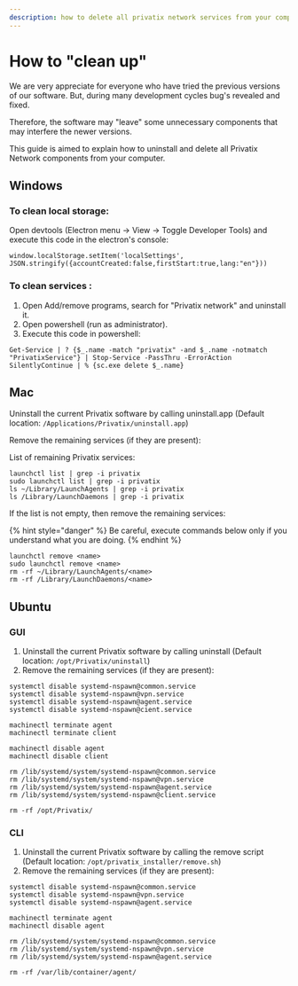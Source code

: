 ```yaml
---
description: how to delete all privatix network services from your computer
---
```


# How to "clean up"

We are very appreciate for everyone who have tried the previous versions of our software.  But, during many development cycles bug's revealed and fixed. 

Therefore, the software may "leave" some unnecessary components that may interfere the newer versions.

This guide is aimed to explain how to uninstall and delete all Privatix Network components from your computer.

## **Windows**

### To clean local storage:

Open devtools \(Electron menu -&gt; View -&gt; Toggle Developer Tools\) and execute this code in the electron's console: 

```text
window.localStorage.setItem('localSettings', JSON.stringify({accountCreated:false,firstStart:true,lang:"en"}))
```

### To clean services :

1. Open Add/remove programs, search for "Privatix network" and uninstall it.
2. Open powershell \(run as administrator\).
3. Execute this code in powershell: 

```text
Get-Service | ? {$_.name -match "privatix" -and $_.name -notmatch "PrivatixService"} | Stop-Service -PassThru -ErrorAction SilentlyContinue | % {sc.exe delete $_.name}
```

## **Mac** 

Uninstall the current Privatix software by calling uninstall.app \(Default location: `/Applications/Privatix/uninstall.app`\)

Remove the remaining services \(if they are present\):

List of remaining Privatix services:

```text
launchctl list | grep -i privatix
sudo launchctl list | grep -i privatix
ls ~/Library/LaunchAgents | grep -i privatix
ls /Library/LaunchDaemons | grep -i privatix
```

 If the list is not empty, then remove the remaining services:

{% hint style="danger" %}
Be careful, execute commands below only if you understand what you are doing.
{% endhint %}

```text
launchctl remove <name>
sudo launchctl remove <name>
rm -rf ~/Library/LaunchAgents/<name>
rm -rf /Library/LaunchDaemons/<name>
```

## **Ubuntu**

### GUI

1. Uninstall the current Privatix software by calling uninstall \(Default location: `/opt/Privatix/uninstall`\)
2. Remove the remaining services \(if they are present\):

```text
systemctl disable systemd-nspawn@common.service
systemctl disable systemd-nspawn@vpn.service
systemctl disable systemd-nspawn@agent.service  
systemctl disable systemd-nspawn@cient.service  

machinectl terminate agent
machinectl terminate client

machinectl disable agent
machinectl disable client

rm /lib/systemd/system/systemd-nspawn@common.service
rm /lib/systemd/system/systemd-nspawn@vpn.service
rm /lib/systemd/system/systemd-nspawn@agent.service
rm /lib/systemd/system/systemd-nspawn@client.service

rm -rf /opt/Privatix/
```

### **CLI** 

1. Uninstall the current Privatix software by calling the remove script \(Default location: `/opt/privatix_installer/remove.sh`\)
2. Remove the remaining services \(if they are present\):

```text
systemctl disable systemd-nspawn@common.service
systemctl disable systemd-nspawn@vpn.service
systemctl disable systemd-nspawn@agent.service  

machinectl terminate agent
machinectl disable agent

rm /lib/systemd/system/systemd-nspawn@common.service
rm /lib/systemd/system/systemd-nspawn@vpn.service
rm /lib/systemd/system/systemd-nspawn@agent.service

rm -rf /var/lib/container/agent/
```





